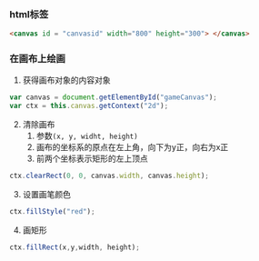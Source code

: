 ### html标签
```html
<canvas id = "canvasid" width="800" height="300"> </canvas>
```


### 在画布上绘画
1. 获得画布对象的内容对象
```js
var canvas = document.getElementById("gameCanvas");
var ctx = this.canvas.getContext("2d");
```
2. 清除画布
	1. 参数`(x, y, widht, height)`
	2. 画布的坐标系的原点在左上角，向下为y正，向右为x正
	3. 前两个坐标表示矩形的左上顶点
```js
ctx.clearRect(0, 0, canvas.width, canvas.height);
```
3. 设置画笔颜色
```js
ctx.fillStyle("red");
```
4. 画矩形
```js
ctx.fillRect(x,y,width, height);
```